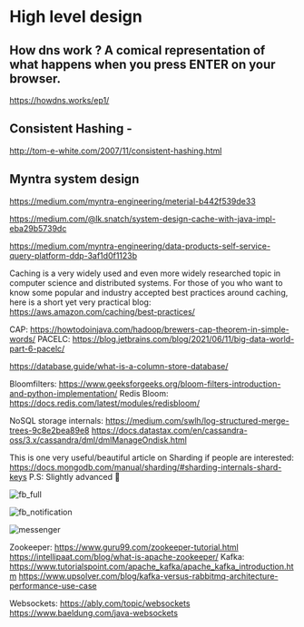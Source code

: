# High level design


## How dns work ?   A comical representation of what happens when you press ENTER on your browser.
https://howdns.works/ep1/

## Consistent Hashing -
http://tom-e-white.com/2007/11/consistent-hashing.html

##  Myntra system design
https://medium.com/myntra-engineering/meterial-b442f539de33


https://medium.com/@lk.snatch/system-design-cache-with-java-impl-eba29b5739dc


https://medium.com/myntra-engineering/data-products-self-service-query-platform-ddp-3af1d0f1123b

Caching is a very widely used and even more widely researched topic in computer science and distributed systems.
For those of you who want to know some popular and industry accepted best practices around caching, here is a short yet very practical blog:
https://aws.amazon.com/caching/best-practices/


CAP: https://howtodoinjava.com/hadoop/brewers-cap-theorem-in-simple-words/
PACELC: https://blog.jetbrains.com/blog/2021/06/11/big-data-world-part-6-pacelc/

 https://database.guide/what-is-a-column-store-database/
 
 
 Bloomfilters: https://www.geeksforgeeks.org/bloom-filters-introduction-and-python-implementation/
Redis Bloom: https://docs.redis.com/latest/modules/redisbloom/

NoSQL storage internals:
https://medium.com/swlh/log-structured-merge-trees-9c8e2bea89e8
https://docs.datastax.com/en/cassandra-oss/3.x/cassandra/dml/dmlManageOndisk.html


This is one very useful/beautiful article on Sharding if people are interested:
https://docs.mongodb.com/manual/sharding/#sharding-internals-shard-keys
P.S: Slightly advanced :slightly_smiling_face:

![fb_full](https://user-images.githubusercontent.com/10866405/165179766-a7727bc4-c719-4edc-ad2c-979258fd886c.png)


![fb_notification](https://user-images.githubusercontent.com/10866405/165179790-6971d8b3-b7a3-4cf7-a3f6-1778a3b66277.png)





![messenger](https://user-images.githubusercontent.com/10866405/165179956-17a51d1d-5c3f-4372-bbb1-f27b21fb1f0f.png)


Zookeeper:
https://www.guru99.com/zookeeper-tutorial.html
https://intellipaat.com/blog/what-is-apache-zookeeper/
Kafka:
https://www.tutorialspoint.com/apache_kafka/apache_kafka_introduction.htm
https://www.upsolver.com/blog/kafka-versus-rabbitmq-architecture-performance-use-case

Websockets:
https://ably.com/topic/websockets
https://www.baeldung.com/java-websockets
